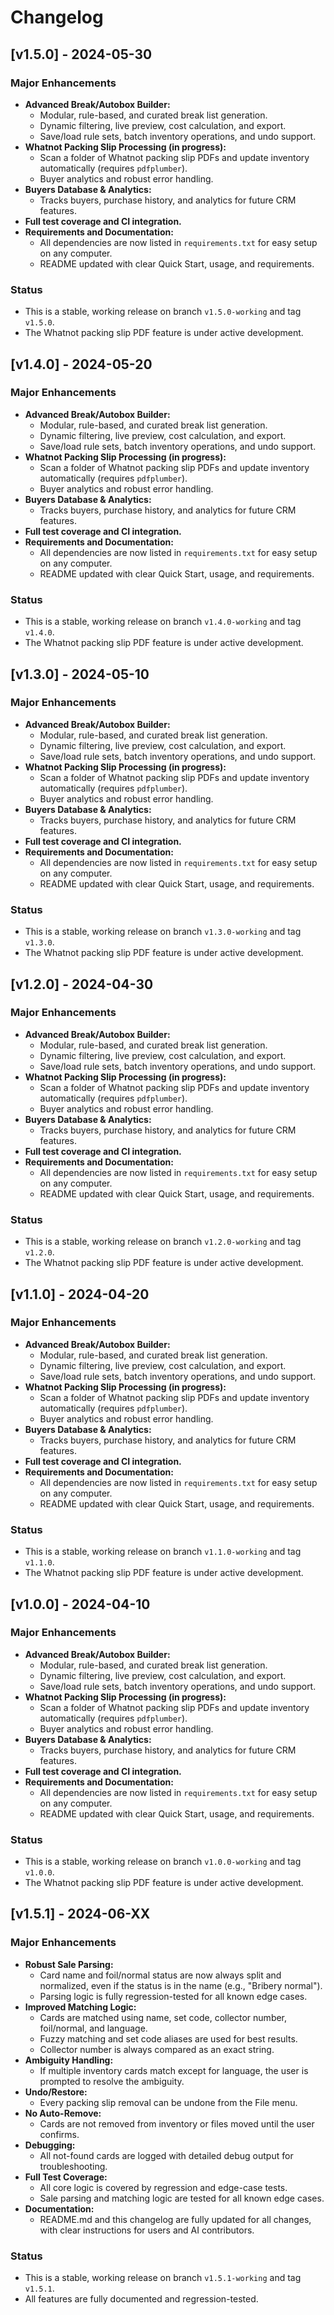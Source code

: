 # Changelog

## [v1.5.0] - 2024-05-30

### Major Enhancements
- **Advanced Break/Autobox Builder:**
  - Modular, rule-based, and curated break list generation.
  - Dynamic filtering, live preview, cost calculation, and export.
  - Save/load rule sets, batch inventory operations, and undo support.
- **Whatnot Packing Slip Processing (in progress):**
  - Scan a folder of Whatnot packing slip PDFs and update inventory automatically (requires `pdfplumber`).
  - Buyer analytics and robust error handling.
- **Buyers Database & Analytics:**
  - Tracks buyers, purchase history, and analytics for future CRM features.
- **Full test coverage and CI integration.**
- **Requirements and Documentation:**
  - All dependencies are now listed in `requirements.txt` for easy setup on any computer.
  - README updated with clear Quick Start, usage, and requirements.

### Status
- This is a stable, working release on branch `v1.5.0-working` and tag `v1.5.0`.
- The Whatnot packing slip PDF feature is under active development.

## [v1.4.0] - 2024-05-20

### Major Enhancements
- **Advanced Break/Autobox Builder:**
  - Modular, rule-based, and curated break list generation.
  - Dynamic filtering, live preview, cost calculation, and export.
  - Save/load rule sets, batch inventory operations, and undo support.
- **Whatnot Packing Slip Processing (in progress):**
  - Scan a folder of Whatnot packing slip PDFs and update inventory automatically (requires `pdfplumber`).
  - Buyer analytics and robust error handling.
- **Buyers Database & Analytics:**
  - Tracks buyers, purchase history, and analytics for future CRM features.
- **Full test coverage and CI integration.**
- **Requirements and Documentation:**
  - All dependencies are now listed in `requirements.txt` for easy setup on any computer.
  - README updated with clear Quick Start, usage, and requirements.

### Status
- This is a stable, working release on branch `v1.4.0-working` and tag `v1.4.0`.
- The Whatnot packing slip PDF feature is under active development.

## [v1.3.0] - 2024-05-10

### Major Enhancements
- **Advanced Break/Autobox Builder:**
  - Modular, rule-based, and curated break list generation.
  - Dynamic filtering, live preview, cost calculation, and export.
  - Save/load rule sets, batch inventory operations, and undo support.
- **Whatnot Packing Slip Processing (in progress):**
  - Scan a folder of Whatnot packing slip PDFs and update inventory automatically (requires `pdfplumber`).
  - Buyer analytics and robust error handling.
- **Buyers Database & Analytics:**
  - Tracks buyers, purchase history, and analytics for future CRM features.
- **Full test coverage and CI integration.**
- **Requirements and Documentation:**
  - All dependencies are now listed in `requirements.txt` for easy setup on any computer.
  - README updated with clear Quick Start, usage, and requirements.

### Status
- This is a stable, working release on branch `v1.3.0-working` and tag `v1.3.0`.
- The Whatnot packing slip PDF feature is under active development.

## [v1.2.0] - 2024-04-30

### Major Enhancements
- **Advanced Break/Autobox Builder:**
  - Modular, rule-based, and curated break list generation.
  - Dynamic filtering, live preview, cost calculation, and export.
  - Save/load rule sets, batch inventory operations, and undo support.
- **Whatnot Packing Slip Processing (in progress):**
  - Scan a folder of Whatnot packing slip PDFs and update inventory automatically (requires `pdfplumber`).
  - Buyer analytics and robust error handling.
- **Buyers Database & Analytics:**
  - Tracks buyers, purchase history, and analytics for future CRM features.
- **Full test coverage and CI integration.**
- **Requirements and Documentation:**
  - All dependencies are now listed in `requirements.txt` for easy setup on any computer.
  - README updated with clear Quick Start, usage, and requirements.

### Status
- This is a stable, working release on branch `v1.2.0-working` and tag `v1.2.0`.
- The Whatnot packing slip PDF feature is under active development.

## [v1.1.0] - 2024-04-20

### Major Enhancements
- **Advanced Break/Autobox Builder:**
  - Modular, rule-based, and curated break list generation.
  - Dynamic filtering, live preview, cost calculation, and export.
  - Save/load rule sets, batch inventory operations, and undo support.
- **Whatnot Packing Slip Processing (in progress):**
  - Scan a folder of Whatnot packing slip PDFs and update inventory automatically (requires `pdfplumber`).
  - Buyer analytics and robust error handling.
- **Buyers Database & Analytics:**
  - Tracks buyers, purchase history, and analytics for future CRM features.
- **Full test coverage and CI integration.**
- **Requirements and Documentation:**
  - All dependencies are now listed in `requirements.txt` for easy setup on any computer.
  - README updated with clear Quick Start, usage, and requirements.

### Status
- This is a stable, working release on branch `v1.1.0-working` and tag `v1.1.0`.
- The Whatnot packing slip PDF feature is under active development.

## [v1.0.0] - 2024-04-10

### Major Enhancements
- **Advanced Break/Autobox Builder:**
  - Modular, rule-based, and curated break list generation.
  - Dynamic filtering, live preview, cost calculation, and export.
  - Save/load rule sets, batch inventory operations, and undo support.
- **Whatnot Packing Slip Processing (in progress):**
  - Scan a folder of Whatnot packing slip PDFs and update inventory automatically (requires `pdfplumber`).
  - Buyer analytics and robust error handling.
- **Buyers Database & Analytics:**
  - Tracks buyers, purchase history, and analytics for future CRM features.
- **Full test coverage and CI integration.**
- **Requirements and Documentation:**
  - All dependencies are now listed in `requirements.txt` for easy setup on any computer.
  - README updated with clear Quick Start, usage, and requirements.

### Status
- This is a stable, working release on branch `v1.0.0-working` and tag `v1.0.0`.
- The Whatnot packing slip PDF feature is under active development.

## [v1.5.1] - 2024-06-XX

### Major Enhancements
- **Robust Sale Parsing:**
  - Card name and foil/normal status are now always split and normalized, even if the status is in the name (e.g., "Bribery normal").
  - Parsing logic is fully regression-tested for all known edge cases.
- **Improved Matching Logic:**
  - Cards are matched using name, set code, collector number, foil/normal, and language.
  - Fuzzy matching and set code aliases are used for best results.
  - Collector number is always compared as an exact string.
- **Ambiguity Handling:**
  - If multiple inventory cards match except for language, the user is prompted to resolve the ambiguity.
- **Undo/Restore:**
  - Every packing slip removal can be undone from the File menu.
- **No Auto-Remove:**
  - Cards are not removed from inventory or files moved until the user confirms.
- **Debugging:**
  - All not-found cards are logged with detailed debug output for troubleshooting.
- **Full Test Coverage:**
  - All core logic is covered by regression and edge-case tests.
  - Sale parsing and matching logic are tested for all known edge cases.
- **Documentation:**
  - README.md and this changelog are fully updated for all changes, with clear instructions for users and AI contributors.

### Status
- This is a stable, working release on branch `v1.5.1-working` and tag `v1.5.1`.
- All features are fully documented and regression-tested.
